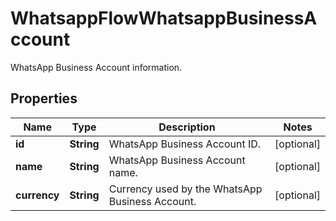 

# WhatsappFlowWhatsappBusinessAccount

WhatsApp Business Account information.

## Properties

| Name | Type | Description | Notes |
|------------ | ------------- | ------------- | -------------|
|**id** | **String** | WhatsApp Business Account ID. |  [optional] |
|**name** | **String** | WhatsApp Business Account name. |  [optional] |
|**currency** | **String** | Currency used by the WhatsApp Business Account. |  [optional] |



